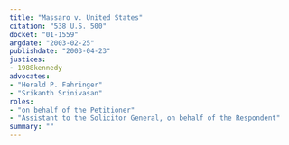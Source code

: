 ```yaml
---
title: "Massaro v. United States"
citation: "538 U.S. 500"
docket: "01-1559"
argdate: "2003-02-25"
publishdate: "2003-04-23"
justices:
- 1988kennedy
advocates:
- "Herald P. Fahringer"
- "Srikanth Srinivasan"
roles:
- "on behalf of the Petitioner"
- "Assistant to the Solicitor General, on behalf of the Respondent"
summary: ""
---
```


